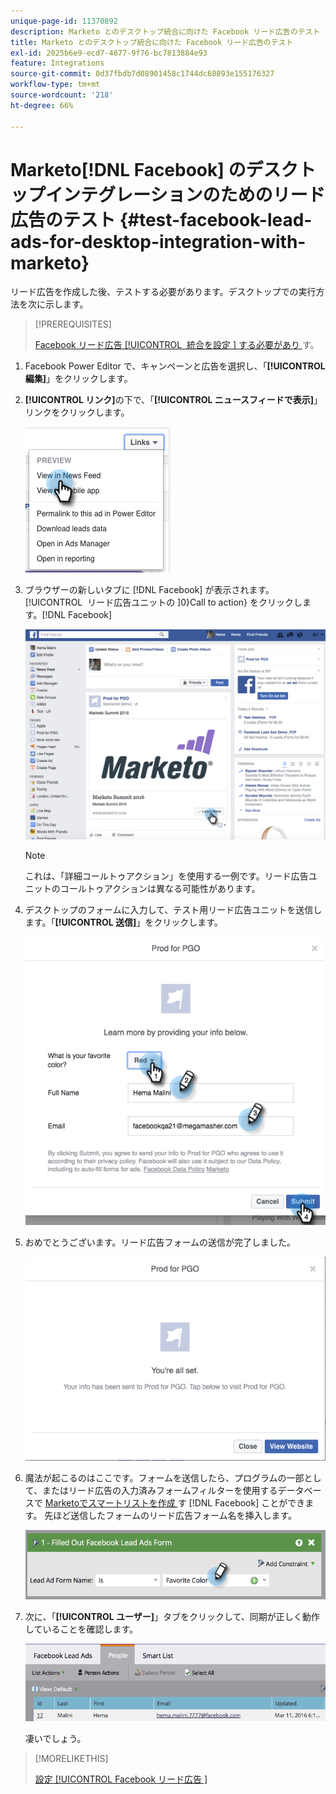 ```yaml
---
unique-page-id: 11370892
description: Marketo とのデスクトップ統合に向けた Facebook リード広告のテスト - Marketo ドキュメント - 製品ドキュメント
title: Marketo とのデスクトップ統合に向けた Facebook リード広告のテスト
exl-id: 2025b6e9-ecd7-4677-9f76-bc7813884e93
feature: Integrations
source-git-commit: 0d37fbdb7d08901458c1744dc68893e155176327
workflow-type: tm+mt
source-wordcount: '218'
ht-degree: 66%

---
```


# Marketo[!DNL Facebook] のデスクトップインテグレーションのためのリード広告のテスト {#test-facebook-lead-ads-for-desktop-integration-with-marketo}

リード広告を作成した後、テストする必要があります。デスクトップでの実行方法を次に示します。

>[!PREREQUISITES]
>
>[Facebook リード広告 [!UICONTROL &#x200B; 統合を設定 &#x200B;] する必要があり ](/help/marketo/product-docs/demand-generation/facebook/set-up-facebook-lead-ads.md) す。

1. Facebook Power Editor で、キャンペーンと広告を選択し、「**[!UICONTROL 編集]**」をクリックします。

1. **[!UICONTROL リンク]**&#x200B;の下で、「**[!UICONTROL ニュースフィードで表示]**」リンクをクリックします。

   ![](assets/image2016-5-13-14-3a35-3a36.png)

1. ブラウザーの新しいタブに [!DNL Facebook] が表示されます。 [!UICONTROL &#x200B; リード広告ユニットの &#x200B;]0&rbrace;Call to action&rbrace; をクリックします。[!DNL Facebook]

   ![](assets/image2016-5-13-14-3a42-3a45.png)

   >[!NOTE]
   >
   >これは、「詳細コールトゥアクション」を使用する一例です。リード広告ユニットのコールトゥアクションは異なる可能性があります。

1. デスクトップのフォームに入力して、テスト用リード広告ユニットを送信します。「**[!UICONTROL 送信]**」をクリックします。

   ![](assets/image2016-5-13-14-3a47-3a43.png)

1. おめでとうございます。リード広告フォームの送信が完了しました。

   ![](assets/image2016-5-13-14-3a52-3a57.png)

1. 魔法が起こるのはここです。フォームを送信したら、プログラムの一部として、またはリード広告の入力済みフォームフィルターを使用するデータベースで [Marketoでスマートリストを作成 ](/help/marketo/product-docs/core-marketo-concepts/smart-lists-and-static-lists/creating-a-smart-list/create-a-smart-list.md) す [!DNL Facebook] ことができます。 先ほど送信したフォームのリード広告フォーム名を挿入します。

   ![](assets/image2016-3-11-8-3a59-3a34-1.png)

1. 次に、「**[!UICONTROL ユーザー]**」タブをクリックして、同期が正しく動作していることを確認します。

   ![](assets/people.png)

   凄いでしょう。

>[!MORELIKETHIS]
>
>[ 設定 [!UICONTROL Facebook リード広告 &#x200B;]](/help/marketo/product-docs/demand-generation/facebook/set-up-facebook-lead-ads.md)
